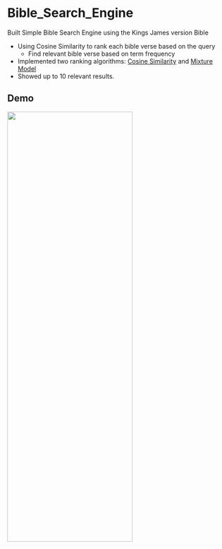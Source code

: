 # Bible_Search_Engine
Built Simple Bible Search Engine using the Kings James version Bible
- Using Cosine Similarity to rank each bible verse based on the query
  - Find relevant bible verse based on term frequency
- Implemented two ranking algorithms: [Cosine Similarity](https://en.wikipedia.org/wiki/Cosine_similarity) and [Mixture Model](https://en.wikipedia.org/wiki/Mixture_model)
- Showed up to 10 relevant results. 


## Demo

<img src="demo_gif.gif" width="75%" height="50%"/>
